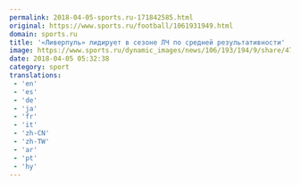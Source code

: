 ```yaml
---
permalink: 2018-04-05-sports.ru-171842585.html
original: https://www.sports.ru/football/1061931949.html
domain: sports.ru
title: '«Ливерпуль» лидирует в сезоне ЛЧ по средней результативности'
image: https://www.sports.ru/dynamic_images/news/106/193/194/9/share/471e78.png
date: 2018-04-05 05:32:38
category: sport
translations: 
 - 'en'
 - 'es'
 - 'de'
 - 'ja'
 - 'fr'
 - 'it'
 - 'zh-CN'
 - 'zh-TW'
 - 'ar'
 - 'pt'
 - 'hy'
---
```


